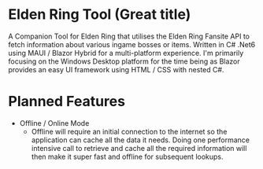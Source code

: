 # Elden Ring Tool (Great title)
A Companion Tool for Elden Ring that utilises the Elden Ring Fansite API to fetch information about various ingame bosses or items. Written in C# .Net6 using MAUI / Blazor Hybrid for a multi-platform experience. I'm primarily focusing on the Windows Desktop platform for the time being as Blazor provides an easy UI framework using HTML / CSS with nested C#.

# Planned Features
* Offline / Online Mode
  * Offline will require an initial connection to the internet so the application can cache all the data it needs. Doing one performance intensive call to retrieve and cache all the required information will then make it super fast and offline for subsequent lookups.
